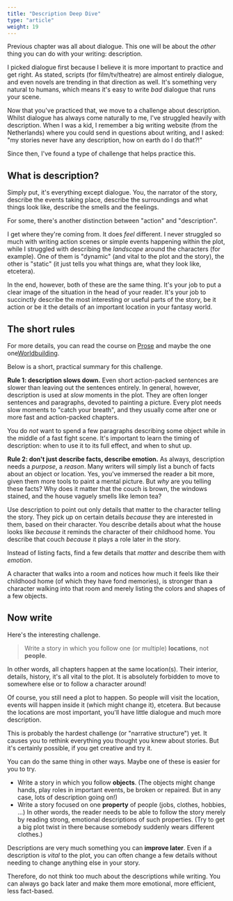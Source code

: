 ```yaml
---
title: "Description Deep Dive"
type: "article"
weight: 19
---
```


Previous chapter was all about dialogue. This one will be about the _other_ thing you can do with your writing: description.

I picked dialogue first because I believe it is more important to practice and get right. As stated, scripts (for film/tv/theatre) are almost entirely dialogue, and even novels are trending in that direction as well. It's something very natural to humans, which means it's easy to write _bad_ dialogue that runs your scene.

Now that you've practiced that, we move to a challenge about description. Whilst dialogue has always come naturally to me, I've struggled heavily with description. When I was a kid, I remember a big writing website (from the Netherlands) where you could send in questions about writing, and I asked: "my stories never have any description, how on earth do I do that?!"

Since then, I've found a type of challenge that helps practice this.

## What is description?

Simply put, it's everything except dialogue. You, the narrator of the story, describe the events taking place, describe the surroundings and what things look like, describe the smells and the feelings.

For some, there's another distinction between "action" and "description".

I get where they're coming from. It does _feel_ different. I never struggled so much with writing action scenes or simple events happening within the plot, while I struggled with describing the _landscape_ around the characters (for example). One of them is "dynamic" (and vital to the plot and the story), the other is "static" (it just tells you what things are, what they look like, etcetera).

In the end, however, both of these are the same thing. It's your job to put a clear image of the situation in the head of your reader. It's your job to succinctly describe the most interesting or useful parts of the story, be it action or be it the details of an important location in your fantasy world.

## The short rules

For more details, you can read the course on [Prose](../../prose/) and maybe the one one[Worldbuilding](../../worldbuilding).

Below is a short, practical summary for this challenge.

**Rule 1: description slows down.** Even short action-packed sentences are slower than leaving out the sentences entirely. In general, however, description is used at _slow_ moments in the plot. They are often longer sentences and paragraphs, devoted to painting a picture. Every plot needs slow moments to "catch your breath", and they usually come after one or more fast and action-packed chapters.

You do _not_ want to spend a few paragraphs describing some object while in the middle of a fast fight scene. It's important to learn the timing of description: when to use it to its full effect, and when to shut up.

**Rule 2: don't just describe facts, describe emotion.** As always, description needs a _purpose_, a _reason_. Many writers will simply list a bunch of facts about an object or location. Yes, you've immersed the reader a bit more, given them more tools to paint a mental picture. But _why_ are you telling these facts? Why does it matter that the couch is brown, the windows stained, and the house vaguely smells like lemon tea?

Use description to point out only details that matter to the character telling the story. They pick up on certain details _because_ they are interested in them, based on their character. You describe details about what the house looks like _because_ it reminds the character of their childhood home. You describe that couch _because_ it plays a role later in the story.

Instead of listing facts, find a few details that _matter_ and describe them with _emotion_.

A character that walks into a room and notices how much it feels like their childhood home (of which they have fond memories), is stronger than a character walking into that room and merely listing the colors and shapes of a few objects.

## Now write

Here's the interesting challenge.

> Write a story in which you follow one (or multiple) **locations**, not **people**.

In other words, all chapters happen at the same location(s). Their interior, details, history, it's all vital to the plot. It is absolutely forbidden to move to somewhere else or to follow a character around!

Of course, you still need a plot to happen. So people will visit the location, events will happen inside it (which might change it), etcetera. But because the locations are most important, you'll have little dialogue and much more description.

This is probably the hardest challenge (or "narrative structure") yet. It causes you to rethink everything you thought you knew about stories. But it's certainly possible, if you get creative and try it.

You can do the same thing in other ways. Maybe one of these is easier for you to try.

* Write a story in which you follow **objects**. (The objects might change hands, play roles in important events, be broken or repaired. But in any case, lots of description going on!)
* Write a story focused on one **property** of people (jobs, clothes, hobbies, ...) In other words, the reader needs to be able to follow the story merely by reading strong, emotional descriptions of such properties. (Try to get a big plot twist in there because somebody suddenly wears different clothes.)

Descriptions are very much something you can **improve later**. Even if a description is _vital_ to the plot, you can often change a few details without needing to change anything else in your story. 

Therefore, do not think too much about the descriptions while writing. You can always go back later and make them more emotional, more efficient, less fact-based.